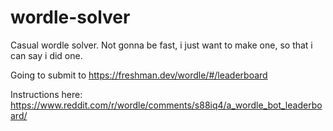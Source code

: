 # wordle-solver
Casual wordle solver. Not gonna be fast, i just want to make one, so that i can say i did one. 


Going to submit to https://freshman.dev/wordle/#/leaderboard

Instructions here: https://www.reddit.com/r/wordle/comments/s88iq4/a_wordle_bot_leaderboard/

